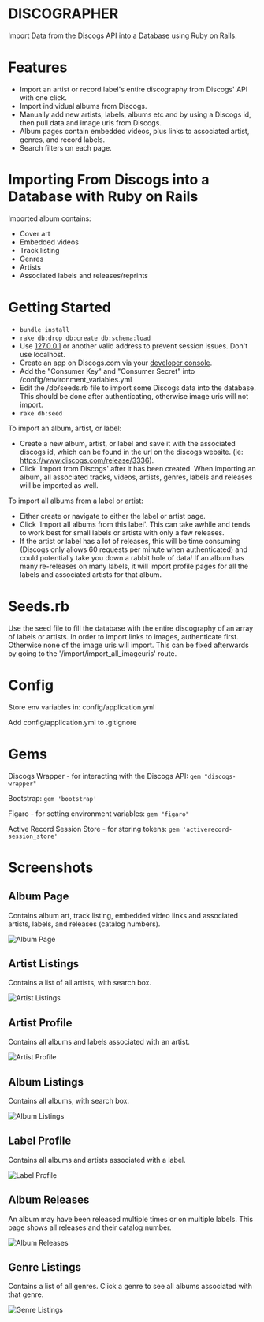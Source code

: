 # DISCOGRAPHER

Import Data from the Discogs API into a Database using Ruby on Rails.

# Features
* Import an artist or record label's entire discography from Discogs' API with one click.
* Import individual albums from Discogs.
* Manually add new artists, labels, albums etc and by using a Discogs id, then pull data and image uris from Discogs.
* Album pages contain embedded videos, plus links to associated artist, genres, and record labels.
* Search filters on each page.

# Importing From Discogs into a Database with Ruby on Rails

Imported album contains:
* Cover art
* Embedded videos
* Track listing
* Genres
* Artists
* Associated labels and releases/reprints

# Getting Started
* `bundle install`
* `rake db:drop db:create db:schema:load`
* Use [127.0.0.1](http://127.0.0.1:3000/) or another valid address to prevent session issues. Don't use localhost.
* Create an app on Discogs.com via your [developer console](https://www.discogs.com/settings/developers).
* Add the "Consumer Key" and "Consumer Secret" into /config/environment_variables.yml
* Edit the /db/seeds.rb file to import some Discogs data into the database. This should be done after authenticating, otherwise image uris will not import.
* `rake db:seed`

To import an album, artist, or label:
* Create a new album, artist, or label and save it with the associated discogs id, which can be found in the url on the discogs website. (ie: https://www.discogs.com/release/3336).
* Click 'Import from Discogs' after it has been created. When importing an album, all associated tracks, videos, artists, genres, labels and releases will be imported as well.

To import all albums from a label or artist:
* Either create or navigate to either the label or artist page.
* Click 'Import all albums from this label'. This can take awhile and tends to work best for small labels or artists with only a few releases.
* If the artist or label has a lot of releases, this will be time consuming (Discogs only allows 60 requests per minute when authenticated) and could potentially take you down a rabbit hole of data! If an album has many re-releases on many labels, it will import profile pages for all the labels and associated artists for that album.

# Seeds.rb

Use the seed file to fill the database with the entire discography of an array of labels or artists. In order to import links to images, authenticate first. Otherwise none of the image uris will import. This can be fixed afterwards by going to the '/import/import_all_imageuris' route.


# Config

Store env variables in: config/application.yml

Add config/application.yml to .gitignore

# Gems

Discogs Wrapper - for interacting with the Discogs API: `gem "discogs-wrapper"`

Bootstrap: `gem 'bootstrap'`

Figaro - for setting environment variables: `gem "figaro"`

Active Record Session Store - for storing tokens: `gem 'activerecord-session_store'`

# Screenshots

## Album Page
Contains album art, track listing, embedded video links and associated artists, labels, and releases (catalog numbers).

![Album Page](https://github.com/chriskomus/discographer/blob/main/app/assets/images/readme_3.jpg?raw=true)

## Artist Listings
Contains a list of all artists, with search box.

![Artist Listings](https://github.com/chriskomus/discographer/blob/main/app/assets/images/readme_1.jpg?raw=true)

## Artist Profile
Contains all albums and labels associated with an artist.

![Artist Profile](https://github.com/chriskomus/discographer/blob/main/app/assets/images/readme_2.jpg?raw=true)

## Album Listings
Contains all albums, with search box.

![Album Listings](https://github.com/chriskomus/discographer/blob/main/app/assets/images/readme_4.jpg?raw=true)

## Label Profile
Contains all albums and artists associated with a label.

![Label Profile](https://github.com/chriskomus/discographer/blob/main/app/assets/images/readme_5.jpg?raw=true)

## Album Releases
An album may have been released multiple times or on multiple labels. This page shows all releases and their catalog number.

![Album Releases](https://github.com/chriskomus/discographer/blob/main/app/assets/images/readme_7.jpg?raw=true)


## Genre Listings
Contains a list of all genres. Click a genre to see all albums associated with that genre.

![Genre Listings](https://github.com/chriskomus/discographer/blob/main/app/assets/images/readme_6.jpg?raw=true)